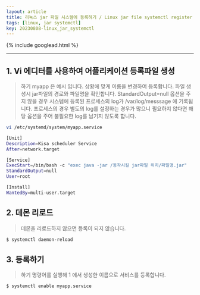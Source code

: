 ```yaml
---
layout: article
title: 리눅스 jar 파일 시스템에 등록하기 / Linux jar file systemctl register
tags: [linux, jar systemctl]
key: 20230808-linux_jar_systemctl
---
```


{% include googlead.html %}

---

## 1. Vi 에디터를 사용하여 어플리케이션 등록파일 생성

> 하기 myapp 은 예시 입니다. 상황에 맞게 이름을 변경하여 등록합니다.
> 파일 생성시 jar파일의 경로와 파일명을 확인합니다.
> StandardOutput=null 옵션을 주지 않을 경우 시스템에 등록된 프로세스의 log가 /var/log/messsage 에 기록됩니다.
> 프로세스의 경우 별도의 log를 설정하는 경우가 많으니 필요하지 않다면 해당 옵션을 주어 불필요한 log를 남기지 않도록 합니다.

```bash
vi /etc/systemd/system/myapp.service

[Unit]
Description=Kisa scheduler Service
After=network.target

[Service]
ExecStart=/bin/bash -c "exec java -jar /동작시킬 jar파일 위치/파일명.jar"
StandardOutput=null
User=root

[Install]
WantedBy=multi-user.target
```

## 2. 데몬 리로드

> 데몬을 리로드하지 않으면 등록이 되지 않습니다.

```bash
$ systemctl daemon-reload
```

## 3. 등록하기

> 하기 명령어를 실행해 1 에서 생성한 이름으로 서비스를 등록합니다.

```bash
$ systemctl enable myapp.service
```